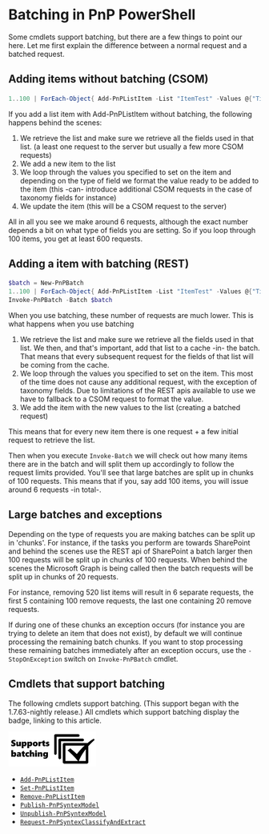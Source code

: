 # Batching in PnP PowerShell

Some cmdlets support batching, but there are a few things to point our here. Let me first explain the difference between a normal request and a batched request.

## Adding items without batching (CSOM)

```powershell
1..100 | ForEach-Object{ Add-PnPListItem -List "ItemTest" -Values @{"Title" = "Test Item $_"} }
```

If you add a list item with Add-PnPListItem without batching, the following happens behind the scenes:

1. We retrieve the list and make sure we retrieve all the fields used in that list. (a least one request to the server but usually a few more CSOM requests)
1. We add a new item to the list
1. We loop through the values you specified to set on the item and depending on the type of field we format the value ready to be added to the item (this -can- introduce additional CSOM requests in the case of taxonomy fields for instance)
1. We update the item (this will be a CSOM request to the server)

All in all you see we make around 6 requests, although the exact number depends a bit on what type of fields you are setting. So if you loop through 100 items, you get at least 600 requests.

## Adding a item with batching (REST)

```powershell
$batch = New-PnPBatch
1..100 | ForEach-Object{ Add-PnPListItem -List "ItemTest" -Values @{"Title"="Test Item Batched $_"} -Batch $batch }
Invoke-PnPBatch -Batch $batch
```

When you use batching, these number of requests are much lower. This is what happens when you use batching

1. We retrieve the list and make sure we retrieve all the fields used in that list. We then, and that's important, add that list to a cache -in- the batch. That means that every subsequent request for the fields of that list will be coming from the cache.
1. We loop through the values you specified to set on the item. This most of the time does not cause any additional request, with the exception of taxonomy fields. Due to limitations of the REST apis available to use we have to fallback to a CSOM request to format the value.
1. We add the item with the new values to the list (creating a batched request)

This means that for every new item there is one request + a few initial request to retrieve the list.

Then when you execute `Invoke-Batch` we will check out how many items there are in the batch and will split them up accordingly to follow the request limits provided. You'll see that large batches are split up in chunks of 100 requests. This means that if you, say add 100 items, you will issue around 6 requests -in total-.

## Large batches and exceptions

Depending on the type of requests you are making batches can be split up in 'chunks'. For instance, if the tasks you perform are towards SharePoint and behind the scenes use the REST api of SharePoint a batch larger then 100 requests will be split up in chunks of 100 requests. When behind the scenes the Microsoft Graph is being called then the batch requests will be split up in chunks of 20 requests.

For instance, removing 520 list items will result in 6 separate requests, the first 5 containing 100 remove requests, the last one containing 20 remove requests.

If during one of these chunks an exception occurs (for instance you are trying to delete an item that does not exist), by default we will continue processing the remaining batch chunks. If you want to stop processing these remaining batches immediately after an exception occurs, use the `-StopOnException` switch on `Invoke-PnPBatch` cmdlet.

## Cmdlets that support batching

The following cmdlets support batching. (This support began with the 1.7.63-nightly release.) All cmdlets which support batching display the badge, linking to this article.

![Supports Batching](../images/batching/Batching.png)

* [`Add-PnPListItem`](/powershell/cmdlets/Add-PnPListItem.html)
* [`Set-PnPListItem`](/powershell/cmdlets/Set-PnPListItem.html)
* [`Remove-PnPListItem`](/powershell/cmdlets/Remove-PnPListItem.html)
* [`Publish-PnPSyntexModel`](/powershell/cmdlets/Publish-PnPSyntexModel.html)
* [`Unpublish-PnPSyntexModel`](/powershell/cmdlets/Unpublish-PnPSyntexModel.html)
* [`Request-PnPSyntexClassifyAndExtract`](/powershell/cmdlets/Request-PnPSyntexClassifyAndExtract.html)
